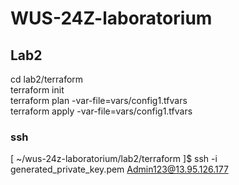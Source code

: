 # WUS-24Z-laboratorium


## Lab2
cd lab2/terraform\
terraform init\
terraform plan -var-file=vars/config1.tfvars\
terraform apply -var-file=vars/config1.tfvars

### ssh
[ ~/wus-24z-laboratorium/lab2/terraform ]$ ssh -i generated_private_key.pem Admin123@13.95.126.177
